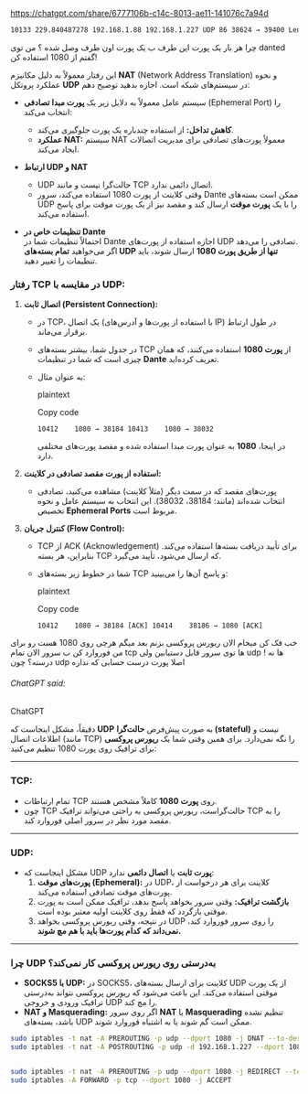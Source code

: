 https://chatgpt.com/share/6777106b-c14c-8013-ae11-141076c7a94d


```bash
10133 229.840487278 192.168.1.88 192.168.1.227 UDP 86 38624 → 39400 Len=42 10134 229.840565821 192.168.1.88 192.168.1.227 UDP 86 55201 → 37974 Len=42 10404 235.551349319 192.168.1.227 192.168.1.88 UDP 74 47838 → 38309 Len=30 10408 235.555830962 192.168.1.227 192.168.1.88 UDP 74 48863 → 58775 Len=30 10409 235.557253429 192.168.1.227 192.168.1.88 UDP 74 42099 → 54896 Len=30 10420 235.601180235 192.168.1.88 192.168.1.227 UDP 86 38309 → 47838 Len=42 10422 235.605379326 192.168.1.88 192.168.1.227 UDP 86 58775 → 48863 Len=42 10424 235.606328694 192.168.1.88 192.168.1.227 UDP 86 54896 → 42099 Len=42
```

چرا هر بار یک پورت این طرف ب یک پورت اون طرف وصل شده ؟ من توی danted گفتم از 1080 استفاده کن!

این رفتار معمولاً به دلیل مکانیزم **NAT** (Network Address Translation) و نحوه عملکرد پروتکل **UDP** در سیستم‌های شبکه است. اجازه بدهید توضیح دهم:

- سیستم عامل معمولاً به دلایل زیر یک **پورت مبدا تصادفی** (Ephemeral Port) را انتخاب می‌کند:
    
    - **کاهش تداخل:** از استفاده چندباره یک پورت جلوگیری می‌کند.
    - **عملکرد NAT:** سیستم NAT معمولاً پورت‌های تصادفی برای مدیریت اتصالات ایجاد می‌کند.
- **ارتباط UDP و NAT**
    
    - UDP حالت‌گرا نیست و مانند TCP اتصال دائمی ندارد.
    - وقتی کلاینت از پورت 1080 استفاده می‌کند، سرور Dante ممکن است بسته‌های UDP را با یک **پورت موقت** ارسال کند و مقصد نیز از یک پورت موقت برای پاسخ استفاده می‌کند.
- **تنظیمات خاص در Dante**  
    احتمالاً تنظیمات شما در Dante اجازه استفاده از پورت‌های UDP تصادفی را می‌دهد.  
    اگر می‌خواهید **تمام بسته‌های UDP تنها از طریق پورت 1080** ارسال شوند، باید تنظیمات را تغییر دهید.



### **رفتار TCP در مقایسه با UDP:**

1. **اتصال ثابت (Persistent Connection):**
    
    - در TCP، یک اتصال (با استفاده از پورت‌ها و آدرس‌های IP) در طول ارتباط برقرار می‌ماند.
    - در جدول شما، بیشتر بسته‌های TCP از **پورت 1080** استفاده می‌کنند، که همان چیزی است که شما در تنظیمات **Dante** تعریف کرده‌اید.
    - به عنوان مثال:
        
        plaintext
        
        Copy code
        
        `10412    1080 → 38184 10413    1080 → 38032`
        
        در اینجا، **1080** به عنوان پورت مبدا استفاده شده و مقصد پورت‌های مختلفی دارد.
2. **استفاده از پورت مقصد تصادفی در کلاینت:**
    
    - پورت‌های مقصد که در سمت دیگر (مثلاً کلاینت) مشاهده می‌کنید، تصادفی انتخاب شده‌اند (مانند: 38184، 38032). این انتخاب به سیستم عامل و نحوه تخصیص **Ephemeral Ports** مربوط است.
3. **کنترل جریان (Flow Control):**
    
    - TCP از ACK (Acknowledgement) برای تأیید دریافت بسته‌ها استفاده می‌کند. بنابراین، هر بسته TCP که ارسال می‌شود، تأیید می‌گیرد.
    - شما در خطوط زیر بسته‌های TCP و پاسخ آن‌ها را می‌بینید:
        
        plaintext
        
        Copy code
        
        `10412    1080 → 38184 [ACK] 10414    38186 → 1080 [ACK]`




خب فک کن میخام الان ریورس پروکسی بزنم بعد میگم هرچی روی 1080 هست رو برای من فوروارد کن ب سرور الان تمام tcp ها توی سرور قابل دستیابین ولی udp ها نه ! درسته؟ چون udp اصلا پورت درست حسابی که نداره

###### ChatGPT said:

ChatGPT

دقیقاً، مشکل اینجاست که **UDP** به صورت پیش‌فرض **حالت‌گرا (stateful)** نیست و اطلاعات اتصال (مانند TCP) را نگه نمی‌دارد. برای همین وقتی شما یک **ریورس پروکسی** برای ترافیک روی پورت 1080 تنظیم می‌کنید:

---

### **TCP:**

- تمام ارتباطات TCP روی **پورت 1080** کاملاً مشخص هستند.
- چون TCP حالت‌گراست، ریورس پروکسی به راحتی می‌تواند ترافیک TCP را به مقصد مورد نظر در سرور اصلی فوروارد کند.

---

### **UDP:**

- مشکل اینجاست که UDP **پورت ثابت** یا **اتصال دائمی** ندارد:
    1. **پورت‌های موقت (Ephemeral):** در UDP، کلاینت برای هر درخواست از پورت‌های موقت تصادفی استفاده می‌کند.
    2. **بازگشت ترافیک:** وقتی سرور بخواهد پاسخ بدهد، ترافیک ممکن است به پورت موقتی بازگردد که فقط روی کلاینت اولیه معتبر بوده است.
    3. در نتیجه، وقتی ریورس پروکسی بخواهد UDP را روی سرور فوروارد کند، **نمی‌داند که کدام پورت‌ها باید با هم مچ شوند.**

---

### **چرا UDP به‌درستی روی ریورس پروکسی کار نمی‌کند؟**

- **SOCKS5 با UDP:** در SOCKS5، کلاینت برای ارسال بسته‌های UDP از یک پورت موقتی استفاده می‌کند. این باعث می‌شود که ریورس پروکسی نتواند به‌درستی ترافیک ورودی و خروجی UDP را مچ کند.
- **NAT و Masquerading:** اگر روی سرور **NAT** یا **Masquerading** تنظیم نشده باشد، بسته‌های UDP ممکن است گم شوند یا به اشتباه فوروارد شوند.
  
  
  


```bash
sudo iptables -t nat -A PREROUTING -p udp --dport 1080 -j DNAT --to-destination 192.168.1.227:1080
sudo iptables -t nat -A POSTROUTING -p udp -d 192.168.1.227 --dport 1080 -j MASQUERADE

```


```bash

sudo iptables -t nat -A PREROUTING -p udp --dport 1080 -j REDIRECT --to-port 1080 
sudo iptables -A FORWARD -p tcp --dport 1080 -j ACCEPT
```